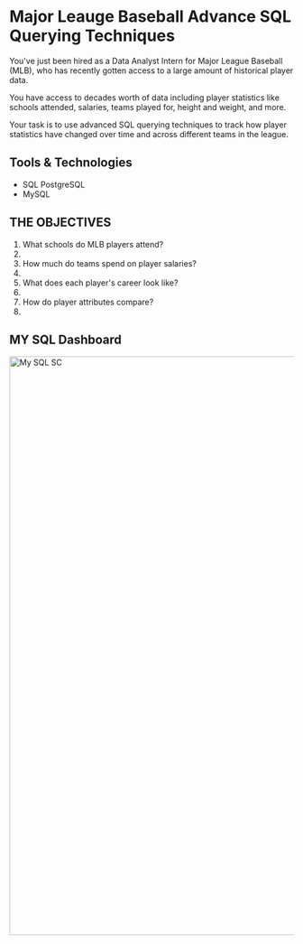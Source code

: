 # Major Leauge Baseball Advance SQL Querying Techniques

You've just been hired as a Data Analyst Intern for Major League Baseball (MLB), who has recently gotten access to a large amount of historical player data.

You have access to decades worth of data including player statistics like schools attended, salaries, teams played for, height and weight, and more.

Your task is to use advanced SQL querying techniques to track how player statistics have changed over time and across different teams in the league.



## Tools & Technologies
- SQL PostgreSQL
-  MySQL

## THE OBJECTIVES
1. What schools do MLB players attend?
2. 
3. How much do teams spend on player salaries?
4. 
5. What does each player's career look like?
6. 
7. How do player attributes compare?
8. 

## MY SQL Dashboard
<img width="1919" height="1025" alt="My SQL SC" src="https://github.com/user-attachments/assets/8a2a8b6c-c98d-4d54-b96a-b3fb957ed44d" />







